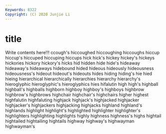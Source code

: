 ```yaml
---
Keywords: 8322
Copyright: (C) 2020 Junjie Li
---
```


# title

Write contents here!!!
ccough's 
hiccoughed 
hiccoughing 
hiccoughs 
hiccup 
hiccup's 
hiccuped
hiccuping 
hiccups 
hick 
hick's 
hickey 
hickey's 
hickeys 
hickories 
hickory 
hickory's
hicks 
hid 
hidden 
hide 
hide's 
hideaway 
hideaway's 
hideaways 
hidebound 
hided
hideous 
hideously 
hideousness 
hideousness's 
hideout 
hideout's 
hideouts 
hides 
hiding 
hiding's
hie 
hied 
hieing 
hierarchical 
hierarchically 
hierarchies 
hierarchy 
hierarchy's 
hieroglyphic 
hieroglyphic's
hieroglyphics 
hies 
hifalutin 
high 
high's 
highball 
highball's 
highballs 
highborn 
highboy
highboy's 
highboys 
highbrow 
highbrow's 
highbrows 
highchair 
highchair's 
highchairs 
higher 
highest
highfalutin 
highfaluting 
highjack 
highjack's 
highjacked 
highjacker 
highjacker's 
highjackers 
highjacking 
highjacks
highland 
highland's 
highlands 
highlight 
highlight's 
highlighted 
highlighter 
highlighter's 
highlighters 
highlighting
highlights 
highly 
highness 
highness's 
highs 
hightail 
hightailed 
hightailing 
hightails 
highway
highway's 
highwayman 
highwayman's 
